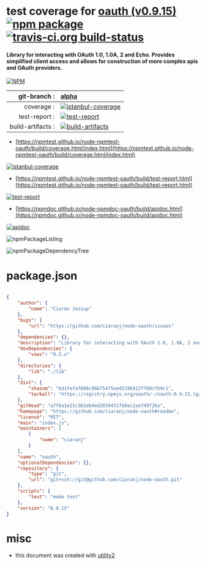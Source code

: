 # test coverage for  [oauth (v0.9.15)](https://github.com/ciaranj/node-oauth#readme)  [![npm package](https://img.shields.io/npm/v/npmtest-oauth.svg?style=flat-square)](https://www.npmjs.org/package/npmtest-oauth) [![travis-ci.org build-status](https://api.travis-ci.org/npmtest/node-npmtest-oauth.svg)](https://travis-ci.org/npmtest/node-npmtest-oauth)
#### Library for interacting with OAuth 1.0, 1.0A, 2 and Echo.  Provides simplified client access and allows for construction of more complex apis and OAuth providers.

[![NPM](https://nodei.co/npm/oauth.png?downloads=true&downloadRank=true&stars=true)](https://www.npmjs.com/package/oauth)

| git-branch : | [alpha](https://github.com/npmtest/node-npmtest-oauth/tree/alpha)|
|--:|:--|
| coverage : | [![istanbul-coverage](https://npmtest.github.io/node-npmtest-oauth/build/coverage.badge.svg)](https://npmtest.github.io/node-npmtest-oauth/build/coverage.html/index.html)|
| test-report : | [![test-report](https://npmtest.github.io/node-npmtest-oauth/build/test-report.badge.svg)](https://npmtest.github.io/node-npmtest-oauth/build/test-report.html)|
| build-artifacts : | [![build-artifacts](https://npmtest.github.io/node-npmtest-oauth/glyphicons_144_folder_open.png)](https://github.com/npmtest/node-npmtest-oauth/tree/gh-pages/build)|

- [https://npmtest.github.io/node-npmtest-oauth/build/coverage.html/index.html](https://npmtest.github.io/node-npmtest-oauth/build/coverage.html/index.html)

[![istanbul-coverage](https://npmtest.github.io/node-npmtest-oauth/build/screenCapture.buildCi.browser.%252Ftmp%252Fbuild%252Fcoverage.lib.html.png)](https://npmtest.github.io/node-npmtest-oauth/build/coverage.html/index.html)

- [https://npmtest.github.io/node-npmtest-oauth/build/test-report.html](https://npmtest.github.io/node-npmtest-oauth/build/test-report.html)

[![test-report](https://npmtest.github.io/node-npmtest-oauth/build/screenCapture.buildCi.browser.%252Ftmp%252Fbuild%252Ftest-report.html.png)](https://npmtest.github.io/node-npmtest-oauth/build/test-report.html)

- [https://npmdoc.github.io/node-npmdoc-oauth/build/apidoc.html](https://npmdoc.github.io/node-npmdoc-oauth/build/apidoc.html)

[![apidoc](https://npmdoc.github.io/node-npmdoc-oauth/build/screenCapture.buildCi.browser.%252Ftmp%252Fbuild%252Fapidoc.html.png)](https://npmdoc.github.io/node-npmdoc-oauth/build/apidoc.html)

![npmPackageListing](https://npmtest.github.io/node-npmtest-oauth/build/screenCapture.npmPackageListing.svg)

![npmPackageDependencyTree](https://npmtest.github.io/node-npmtest-oauth/build/screenCapture.npmPackageDependencyTree.svg)



# package.json

```json

{
    "author": {
        "name": "Ciaran Jessup"
    },
    "bugs": {
        "url": "https://github.com/ciaranj/node-oauth/issues"
    },
    "dependencies": {},
    "description": "Library for interacting with OAuth 1.0, 1.0A, 2 and Echo.  Provides simplified client access and allows for construction of more complex apis and OAuth providers.",
    "devDependencies": {
        "vows": "0.5.x"
    },
    "directories": {
        "lib": "./lib"
    },
    "dist": {
        "shasum": "bd1fefaf686c96b75475aed5196412ff60cfb9c1",
        "tarball": "https://registry.npmjs.org/oauth/-/oauth-0.9.15.tgz"
    },
    "gitHead": "a7f8a1e21c362eb4ed2039431fb9ac2ae749f26a",
    "homepage": "https://github.com/ciaranj/node-oauth#readme",
    "license": "MIT",
    "main": "index.js",
    "maintainers": [
        {
            "name": "ciaranj"
        }
    ],
    "name": "oauth",
    "optionalDependencies": {},
    "repository": {
        "type": "git",
        "url": "git+ssh://git@github.com/ciaranj/node-oauth.git"
    },
    "scripts": {
        "test": "make test"
    },
    "version": "0.9.15"
}
```



# misc
- this document was created with [utility2](https://github.com/kaizhu256/node-utility2)
